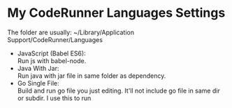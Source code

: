# My CodeRunner Languages Settings
The folder are usually:
~/Library/Application Support/CodeRunner/Languages

- JavaScript (Babel ES6):  
    Run js with babel-node.
- Java With Jar:  
    Run java with jar file in same folder as dependency. 
- Go Single File:  
    Build and run go file you just editing. It'll not include go file in same dir or subdir. I use this to run 